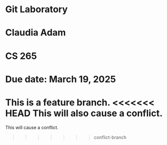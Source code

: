 # Git Laboratory
# Claudia Adam
# CS 265
# Due date: March 19, 2025
This is a feature branch.
<<<<<<< HEAD
This will also cause a conflict.
=======
This will cause a conflict.
>>>>>>> conflict-branch
